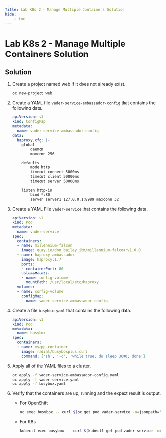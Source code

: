 ```yaml
---
Title: Lab K8s 2 - Manage Multiple Containers Solution
hide:
    - toc
---
```


# Lab K8s 2 - Manage Multiple Containers Solution

## Solution

1. Create a project named web if it does not already exist. 

    ```bash
    oc new-project web
    ```

2. Create a YAML file `vader-service-ambassador-config` that contains the following data.

    ```yaml
    apiVersion: v1
    kind: ConfigMap
    metadata:
      name: vader-service-ambassador-config
    data:
      haproxy.cfg: |-
        global
            daemon
            maxconn 256
    
        defaults
            mode http
            timeout connect 5000ms
            timeout client 50000ms
            timeout server 50000ms
    
        listen http-in
            bind *:80
            server server1 127.0.0.1:8989 maxconn 32
    ```

2. Create a YAML File `vader-service` that contains the following data.

    ```yaml
    apiVersion: v1
    kind: Pod
    metadata:
      name: vader-service
    spec:
      containers:
      - name: millennium-falcon
        image: quay.io/don_bailey_ibm/millennium-falcon:v1.0.0
      - name: haproxy-ambassador
        image: haproxy:1.7
        ports:
        - containerPort: 80
        volumeMounts:
        - name: config-volume
          mountPath: /usr/local/etc/haproxy
      volumes:
      - name: config-volume
        configMap:
          name: vader-service-ambassador-config
    ``` 

3. Create a file `busybox.yaml` that contains the following data.

    ```yaml
    apiVersion: v1
    kind: Pod
    metadata:
      name: busybox
    spec:
      containers:
      - name: myapp-container
        image: radial/busyboxplus:curl
        command: ['sh', '-c', 'while true; do sleep 3600; done']
    ```

4. Apply all of the YAML files to a cluster.

    ```bash
    oc apply -f vader-service-ambassador-config.yaml
    oc apply -f vader-service.yaml
    oc apply -f busybox.yaml
    ```

5. Verify that the containers are up, running and the expect result is output.

    - For OpenShift

        ```bash
        oc exec busybox -- curl $(oc get pod vader-service -o=jsonpath='{.status.podIP}'):80
        ```

    - For K8s

        ```bash
        kubectl exec busybox -- curl $(kubectl get pod vader-service -o=jsonpath='{.status.podIP}'):80
        ```
